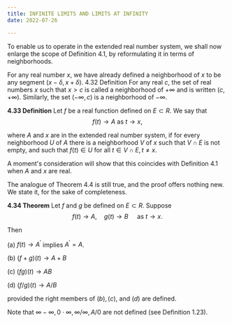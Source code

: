 ```yaml
---
title: INFINITE LIMITS AND LIMITS AT INFINITY
date: 2022-07-26

---
```


To enable us to operate in the extended real number system, we shall now enlarge the scope of Definition 4.1, by reformulating it in terms of neighborhoods.

For any real number $x$, we have already defined a neighborhood of $x$ to be any segment $(x-\delta, x+\delta)$. 4.32 Definition For any real $c$, the set of real numbers $x$ such that $x>c$ is called a neighborhood of $+\infty$ and is written $(c,+\infty)$. Similarly, the set $(-\infty, c)$ is a neighborhood of $-\infty$.

**4.33 Definition** Let $f$ be a real function defined on $E \subset R$. We say that
$$
f(t) \rightarrow A \text { as } t \rightarrow x,
$$

where $A$ and $x$ are in the extended real number system, if for every neighborhood $U$ of $A$ there is a neighborhood $V$ of $x$ such that $V \cap E$ is not empty, and such that $f(t) \in U$ for all $t \in V \cap E, t \neq x$.

A moment's consideration will show that this coincides with Definition 4.1 when $A$ and $x$ are real.

The analogue of Theorem $4.4$ is still true, and the proof offers nothing new. We state it, for the sake of completeness.

**4.34 Theorem** Let $f$ and $g$ be defined on $E \subset R$. Suppose
$$
f(t) \rightarrow A, \quad g(t) \rightarrow B \quad \text { as } t \rightarrow x .
$$

Then

(a) $f(t) \rightarrow A^{\prime}$ implies $A^{\prime}=A$.

(b) $(f+g)(t) \rightarrow A+B$

(c) $(f g)(t) \rightarrow A B$

(d) $(f / g)(t) \rightarrow A / B$

provided the right members of $(b),(c)$, and $(d)$ are defined.

Note that $\infty-\infty, 0 \cdot \infty, \infty / \infty, A / 0$ are not defined (see Definition 1.23).
